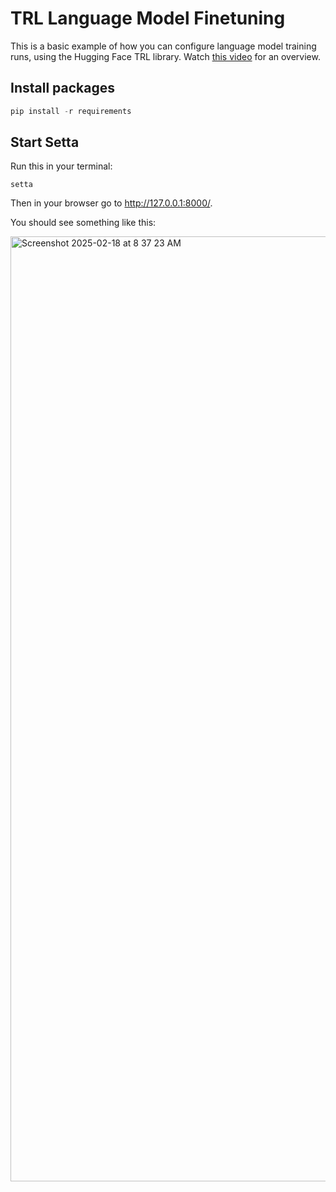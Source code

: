 # TRL Language Model Finetuning

This is a basic example of how you can configure language model training runs, using the Hugging Face TRL library. Watch [this video](https://www.youtube.com/watch?v=hVH3IPoNngo) for an overview.

## Install packages

```python
pip install -r requirements
```

## Start Setta

Run this in your terminal:

```
setta
```

Then in your browser go to http://127.0.0.1:8000/.

You should see something like this:

<img width="1512" alt="Screenshot 2025-02-18 at 8 37 23 AM" src="https://github.com/user-attachments/assets/e752e178-39d9-475f-a587-5fbaff169e79" />
